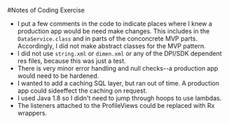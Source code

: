 #Notes of Coding Exercise
- I put a few comments in the code to indicate places where I knew a production app would be need make changes. This includes in the `DataService.class` and in parts of the conconcrete MVP parts. Accordingly, I did not make abstract classes for the MVP pattern.
- I did not use `string.xml` or `dimen.xml` or any of the DPI/SDK dependent res files, because this was just a test.
- There is very minor error handling and null checks--a production app would need to be hardened.
- I wanted to add a caching SQL layer, but ran out of time. A production app could sideeffect the caching on request.
- I used Java 1.8 so I didn't need to jump through hoops to use lambdas.
- The listeners attached to the ProfileViews could be replaced with Rx wrappers. 
